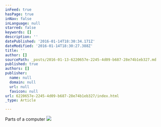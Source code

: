 ```yaml
---
inFeed: true
hasPage: true
inNav: false
inLanguage: null
starred: false
keywords: []
description: ''
datePublished: '2016-01-14T18:30:34.171Z'
dateModified: '2016-01-14T18:30:27.388Z'
title: ''
author: []
sourcePath: _posts/2016-01-13-6220657e-2245-4d09-b687-28e74b1eb327.md
published: true
authors: []
publisher:
  name: null
  domain: null
  url: null
  favicon: null
url: 6220657e-2245-4d09-b687-28e74b1eb327/index.html
_type: Article

---
```

Parts of a computer
![](https://s3-us-west-2.amazonaws.com/the-grid-img/p/8c8e9652cc81f26677eb04598a9cd65aaf61b33f.jpg)
